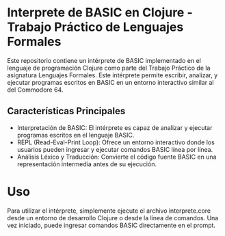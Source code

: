 # Interprete de BASIC en Clojure - Trabajo Práctico de Lenguajes Formales
Este repositorio contiene un intérprete de BASIC implementado en el lenguaje de programación Clojure como parte del Trabajo Práctico de la asignatura Lenguajes Formales. Este intérprete permite escribir, analizar, y ejecutar programas escritos en BASIC en un entorno interactivo similar al del Commodore 64.

## Características Principales
* Interpretación de BASIC: El intérprete es capaz de analizar y ejecutar programas escritos en el lenguaje BASIC.
* REPL (Read-Eval-Print Loop): Ofrece un entorno interactivo donde los usuarios pueden ingresar y ejecutar comandos BASIC línea por línea.
* Análisis Léxico y Traducción: Convierte el código fuente BASIC en una representación intermedia antes de su ejecución.

# Uso
Para utilizar el intérprete, simplemente ejecute el archivo interprete.core desde un entorno de desarrollo Clojure o desde la línea de comandos. Una vez iniciado, puede ingresar comandos BASIC directamente en el prompt.
